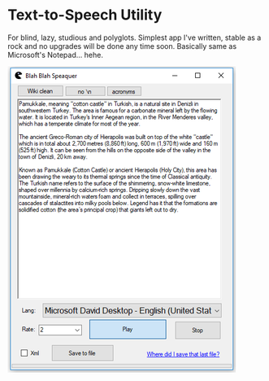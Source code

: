 # Text-to-Speech Utility

For blind, lazy, studious and polyglots. Simplest app I've written, stable as a rock and no upgrades will be done any time soon. Basically same as Microsoft's Notepad... hehe.

![screenshot-image](assets/screenshots/Screenshot-tts-utility.png)
